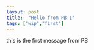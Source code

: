 ```yaml
---
layout: post
title:  "Hello from PB 1"
tags: ["wip","first"]
---
```


this is the first message from PB